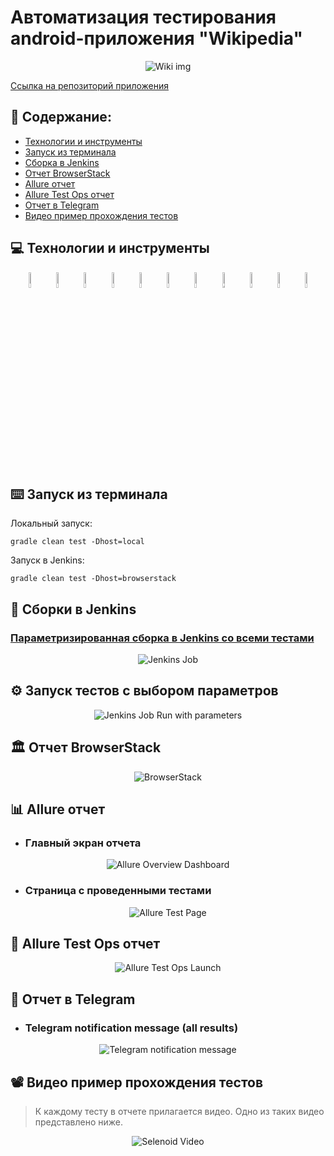 # Автоматизация тестирования android-приложения  "Wikipedia"

<p align="center">
<img title="Wiki img" src="images/picture/gettyimages-1235659297_custom-1ac40115b6832166e561a5c258236e703b6684a1.jpeg">
</p> 
<a target="_blank" href="https://github.com/wikimedia/apps-android-wikipedia/releases">Ссылка на репозиторий приложения</a>

## :page_with_curl: Содержание:

- <a href="#computer-технологии-и-инструменты">Технологии и инструменты</a>
- <a href="#keyboard-запуск-из-терминала">Запуск из терминала</a>
- <a href="#robot-сборки-в-Jenkins">Сборка в Jenkins</a>
- <a href="#classical_building-отчет-browserstack">Отчет BrowserStack</a>
- <a href="#bar_chart-allure-отчет">Allure отчет</a>
- <a href="#hammer-Allure-Test-Ops-отчет">Allure Test Ops отчет</a>
- <a href="#robot-отчет-в-telegram">Отчет в Telegram</a>
- <a href="#film_projector-видео-пример-прохождения-тестов">Видео пример прохождения тестов</a>

## :computer: Технологии и инструменты

<p align="center">
<img width="8%" title="IntelliJ IDEA" src="images/logo/Intelij_IDEA.svg">
<img width="8%" title="Java" src="images/logo/Java.svg">
<img width="8%" title="JUnit5" src="images/logo/JUnit5.svg">
<img width="8%" title="Selenide" src="images/logo/Selenide.svg">
<img width="8%" title="Gradle" src="images/logo/Gradle.svg">
<img width="8%" title="GitHub" src="images/logo/GitHub.svg">
<img width="8%" title="Jenkins" src="images/logo/Jenkins.svg">
<img width="8%" title="Allure Report" src="images/logo/Allure_Report.svg">
<img width="8%" title="Allure TestOps" src="images/logo/AllureTestOps.svg">
<img width="8%" title="Telegram" src="images/logo/Telegram.svg">
<img width="8%" title="Telegram" src="images/logo/appium.svg">
</p>

## :keyboard: Запуск из терминала

Локальный запуск:

```
gradle clean test -Dhost=local
```

Запуск в Jenkins:

```
gradle clean test -Dhost=browserstack
```

## :robot: Сборки в Jenkins

### <a target="_blank" href="https://jenkins.autotests.cloud/job/qa_guru_Jenkinsjob_MyMobileDiploma/">Параметризированная сборка в Jenkins со всеми тестами</a>

<p align="center">
<img title="Jenkins Job" src="images/screenshots/Screenshot 2022-09-11 at 19.11.44.png">
</p>

## :gear: Запуск тестов с выбором параметров

<p align="center">
<img title="Jenkins Job Run with parameters" src="images/screenshots/Screenshot 2022-09-11 at 19.21.17.png">
</p>

## :classical_building: Отчет BrowserStack

<p align="center">
<img title="BrowserStack" src="images/screenshots/Screenshot 2022-09-11 at 19.27.06.png">
</p>

## :bar_chart: Allure отчет

- ### Главный экран отчета

<p align="center">
<img title="Allure Overview Dashboard" src="images/screenshots/Screenshot 2022-09-11 at 19.28.41.png">
</p>

- ### Страница с проведенными тестами

<p align="center">
<img title="Allure Test Page" src="images/screenshots/Screenshot 2022-09-11 at 19.30.04.png">
</p>

## :hammer: Allure Test Ops отчет

<p align="center">
<img title="Allure Test Ops Launch" src="images/screenshots/Screenshot 2022-09-11 at 19.32.19.png">
</p>

## :robot: Отчет в Telegram

- ### Telegram notification message (all results)

<p align="center">
<img title="Telegram notification message" src="images/screenshots/Screenshot 2022-09-11 at 19.36.35.png">
</p>

## :film_projector: Видео пример прохождения тестов

> К каждому тесту в отчете прилагается видео. Одно из таких видео представлено ниже.
<p align="center">
  <img title="Selenoid Video" src="images/gif/ezgif.com-gif-maker (1).gif">
</p>
